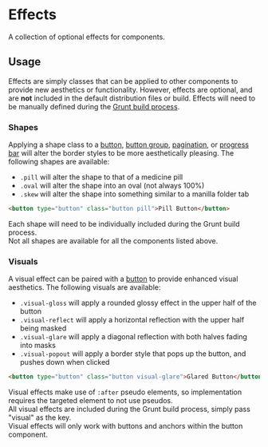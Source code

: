 # Effects #

A collection of optional effects for components.

## Usage ##

Effects are simply classes that can be applied to other components to provide new aesthetics or functionality.
However, effects are optional, and are **not** included in the default distribution files or build.
Effects will need to be manually defined during the [Grunt build process](../setup/custom-builds.md#including-effects).

### Shapes ###

Applying a shape class to a [button](button.md), [button group](button-group.md), [pagination](pagination.md),
or [progress bar](progress.md) will alter the border styles to be more aesthetically pleasing.
The following shapes are available:

* `.pill` will alter the shape to that of a medicine pill
* `.oval` will alter the shape into an oval (not always 100%)
* `.skew` will alter the shape into something similar to a manilla folder tab

```html
<button type="button" class="button pill">Pill Button</button>
```

<div class="notice is-warning">
    Each shape will need to be individually included during the Grunt build process.
</div>

<div class="notice is-error">
    Not all shapes are available for all the components listed above.
</div>

### Visuals ###

A visual effect can be paired with a [button](button.md) to provide enhanced visual aesthetics.
The following visuals are available:

* `.visual-gloss` will apply a rounded glossy effect in the upper half of the button
* `.visual-reflect` will apply a horizontal reflection with the upper half being masked
* `.visual-glare` will apply a diagonal reflection with both halves fading into masks
* `.visual-popout` will apply a border style that pops up the button, and pushes down when clicked

```html
<button type="button" class="button visual-glare">Glared Button</button>
```

<div class="notice is-info">
    Visual effects make use of <code>:after</code> pseudo elements,
    so implementation requires the targeted element to not use pseudos.
</div>

<div class="notice is-warning">
    All visual effects are included during the Grunt build process, simply pass "visual" as the key.
</div>

<div class="notice is-error">
    Visual effects will only work with buttons and anchors within the button component.
</div>